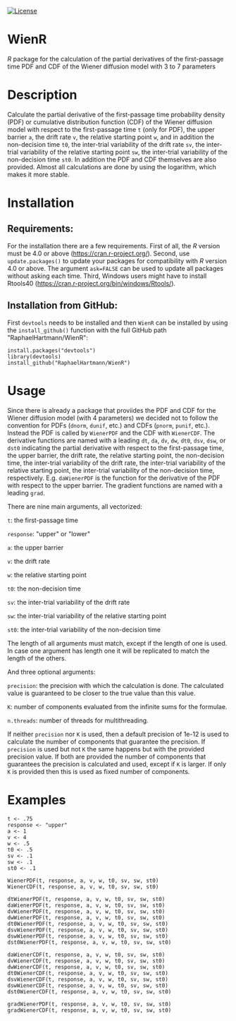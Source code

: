 [![License](https://img.shields.io/badge/license-GPL(>=2)-C11B17.svg)](http://www.gnu.org/licenses/gpl-2.0.html)


# WienR
*R* package for the calculation of the partial derivatives of the first-passage time PDF and CDF of the Wiener diffusion model with 3 to 7 parameters


# Description
Calculate the partial derivative of the first-passage time probability density (PDF) or cumulative distribution function (CDF) of the Wiener diffusion model with respect to the first-passage time `t` (only for PDF), the upper barrier `a`, the drift rate `v`, the relative starting point `w`, and in addition the non-decision time `t0`, the inter-trial variability of the drift rate `sv`, the inter-trial variability of the relative starting point `sw`, the inter-trial variability of the non-decision time `st0`. In addition the PDF and CDF themselves are also provided. Almost all calculations are done by using the logarithm, which makes it more stable.


# Installation

## Requirements:
For the installation there are a few requirements. First of all, the *R* version must be 4.0 or above (https://cran.r-project.org/). Second, use `update.packages()` to update your packages for compatibility with *R* version 4.0 or above. The argument `ask=FALSE` can be used to update all packages without asking each time. Third, Windows users might have to install Rtools40 (https://cran.r-project.org/bin/windows/Rtools/).

## Installation from GitHub:
First `devtools` needs to be installed and then `WienR` can be installed by using the `install_github()` function with the full GitHub path "RaphaelHartmann/WienR":

  ```
  install.packages("devtools")
  library(devtools)
  install_github("RaphaelHartmann/WienR")
  ```


# Usage
Since there is already a package that proviides the PDF and CDF for the Wiener diffusion model (with 4 parameters) we decided not to follow the convention for PDFs (`dnorm`, `dunif`, etc.) and CDFs (`pnorm`, `punif`, etc.). Instead the PDF is called by `WienerPDF` and the CDF with `WienerCDF`. The derivative functions are named with a leading `dt`, `da`, `dv`, `dw`, `dt0`, `dsv`, `dsw`, or `dst0` indicating the partial derivative with respect to the first-passage time, the upper barrier, the drift rate, the relative starting point, the non-decision time, the inter-trial variability of the drift rate, the inter-trial variability of the relative starting point, the inter-trial variability of the non-decision time, respectively. E.g. `daWienerPDF` is the function for the derivative of the PDF with respect to the upper barrier. The gradient functions are named with a leading `grad`.

There are nine main arguments, all vectorized:

`t`: the first-passage time

`response`: "upper" or "lower"

`a`: the upper barrier

`v`: the drift rate

`w`: the relative starting point

`t0`: the non-decision time

`sv`: the inter-trial variability of the drift rate

`sw`: the inter-trial variability of the relative starting point

`st0`: the inter-trial variability of the non-decision time


The length of all arguments must match, except if the length of one is used. In case one argument has length one it will be replicated to match the length of the others.

And three optional arguments:

`precision`: the precision with which the calculation is done. The calculated value is guaranteed to be closer to the true value than this value.

`K`: number of components evaluated from the infinite sums for the formulae.

`n.threads`: number of threads for multithreading.

If neither `precision` nor `K` is used, then a default precision of 1e-12 is used to calculate the number of components that guarantee the precision. If `precision` is used but not `K` the same happens but with the provided precision value. If both are provided the number of components that guarantees the precision is calculated and used, except if `K` is larger. If only `K` is provided then this is used as fixed number of components.

# Examples
```
t <- .75
response <- "upper"
a <- 1
v <- 4
w <- .5
t0 <- .5
sv <- .1
sw <- .1
st0 <- .1

WienerPDF(t, response, a, v, w, t0, sv, sw, st0)
WienerCDF(t, response, a, v, w, t0, sv, sw, st0)

dtWienerPDF(t, response, a, v, w, t0, sv, sw, st0)
daWienerPDF(t, response, a, v, w, t0, sv, sw, st0)
dvWienerPDF(t, response, a, v, w, t0, sv, sw, st0)
dwWienerPDF(t, response, a, v, w, t0, sv, sw, st0)
dt0WienerPDF(t, response, a, v, w, t0, sv, sw, st0)
dsvWienerPDF(t, response, a, v, w, t0, sv, sw, st0)
dswWienerPDF(t, response, a, v, w, t0, sv, sw, st0)
dst0WienerPDF(t, response, a, v, w, t0, sv, sw, st0)

daWienerCDF(t, response, a, v, w, t0, sv, sw, st0)
dvWienerCDF(t, response, a, v, w, t0, sv, sw, st0)
dwWienerCDF(t, response, a, v, w, t0, sv, sw, st0)
dt0WienerCDF(t, response, a, v, w, t0, sv, sw, st0)
dsvWienerCDF(t, response, a, v, w, t0, sv, sw, st0)
dswWienerCDF(t, response, a, v, w, t0, sv, sw, st0)
dst0WienerCDF(t, response, a, v, w, t0, sv, sw, st0)

gradWienerPDF(t, response, a, v, w, t0, sv, sw, st0)
gradWienerCDF(t, response, a, v, w, t0, sv, sw, st0)
```

